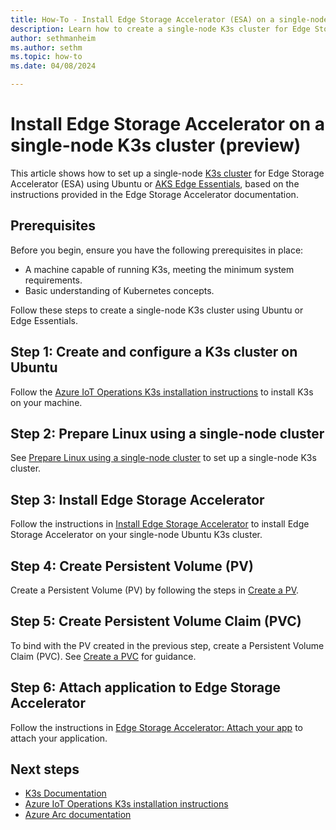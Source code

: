 ```yaml
---
title: How-To - Install Edge Storage Accelerator (ESA) on a single-node K3s cluster using Ubuntu or AKS Edge Essentials (preview)
description: Learn how to create a single-node K3s cluster for Edge Storage Accelerator and install Edge Storage Accelerator on your Ubuntu or Edge Essentials environment.
author: sethmanheim
ms.author: sethm
ms.topic: how-to
ms.date: 04/08/2024

---
```


# Install Edge Storage Accelerator on a single-node K3s cluster (preview)

This article shows how to set up a single-node [K3s cluster](https://docs.k3s.io/) for Edge Storage Accelerator (ESA) using Ubuntu or [AKS Edge Essentials](/azure/aks/hybrid/aks-edge-overview), based on the instructions provided in the Edge Storage Accelerator documentation.

## Prerequisites

Before you begin, ensure you have the following prerequisites in place:

- A machine capable of running K3s, meeting the minimum system requirements.
- Basic understanding of Kubernetes concepts.

Follow these steps to create a single-node K3s cluster using Ubuntu or Edge Essentials.

## Step 1: Create and configure a K3s cluster on Ubuntu

Follow the [Azure IoT Operations K3s installation instructions](/azure/iot-operations/get-started/quickstart-deploy?tabs=linux#connect-a-kubernetes-cluster-to-azure-arc) to install K3s on your machine.

## Step 2: Prepare Linux using a single-node cluster

See [Prepare Linux using a single-node cluster](single-node-cluster.md) to set up a single-node K3s cluster.

## Step 3: Install Edge Storage Accelerator

Follow the instructions in [Install Edge Storage Accelerator](install-edge-storage-accelerator.md) to install Edge Storage Accelerator on your single-node Ubuntu K3s cluster.

## Step 4: Create Persistent Volume (PV)

Create a Persistent Volume (PV) by following the steps in [Create a PV](create-pv.md).

## Step 5: Create Persistent Volume Claim (PVC)

To bind with the PV created in the previous step, create a Persistent Volume Claim (PVC). See [Create a PVC](create-pvc.md) for guidance.

## Step 6: Attach application to Edge Storage Accelerator

Follow the instructions in [Edge Storage Accelerator: Attach your app](attach-app.md) to attach your application.

## Next steps

- [K3s Documentation](https://k3s.io/)
- [Azure IoT Operations K3s installation instructions](/azure/iot-operations/get-started/quickstart-deploy?tabs=linux#connect-a-kubernetes-cluster-to-azure-arc)
- [Azure Arc documentation](/azure/azure-arc/)
